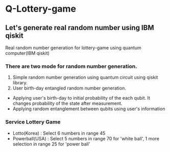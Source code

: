 # Q-Lottery-game
## Let's generate real random number using IBM qiskit

Real random number generation for lottery-game using quantum computer(IBM qiskit)

### There are two mode for random number generation.
1) Simple random number generation using quantum circuit using qiskit library.
2) User birth-day entangled random number generation.
  - Applying user's birth-day to initial probability of the each qubit. It changes probability of the state after measurement.
  - Applying random entanglement between qubits using user's information

### Service Lottery Game
- Lotto(Korea)
  : Select 6 numbers in range 45
- Powerball(USA)
  : Select 5 numbers in range 70 for 'white ball', 1 more selection in range 25 for 'power ball'
